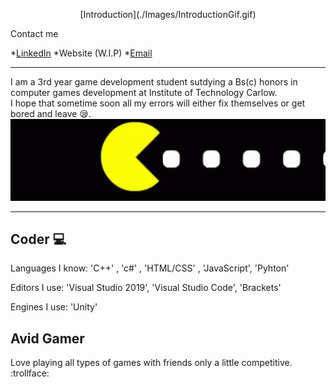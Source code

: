 <p align="center">
  [Introduction](./Images/IntroductionGif.gif)
</p>
Contact me 

*[LinkedIn](https://www.linkedin.com/in/aaron-0-neill/)
*Website (W.I.P)
*[Email](aarononeill74@gmail.com)
___

I am a 3rd year game development student sutdying a Bs(c) honors in computer games development at Institute of Technology Carlow.<br>
I hope that sometime soon all my errors will either fix themselves or get bored and leave :sleepy:.
![GamingPic](./Images/pacman.gif)
___
##  **Coder** :computer:
Languages I know: 'C++' , 'c#' , 'HTML/CSS' , 'JavaScript', 'Pyhton'

Editors I use: 'Visual Studio 2019', 'Visual Studio Code', 'Brackets'

Engines I use: 'Unity'

## **Avid Gamer**
Love playing all types of games with friends only a little competitive. :trollface:

